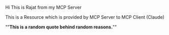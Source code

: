 Hi This is Rajat from my MCP Server

This is a Resource which is provided by MCP Server to MCP Client (Claude)

""**This is a random quote behind random reasons.**""
